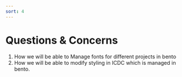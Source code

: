 ```yaml
---
sort: 4
---
```


#  Questions & Concerns 

1. How we will be able to Manage fonts for different projects in bento 
2. How we will be able to modify styling in ICDC which is managed in bento. 